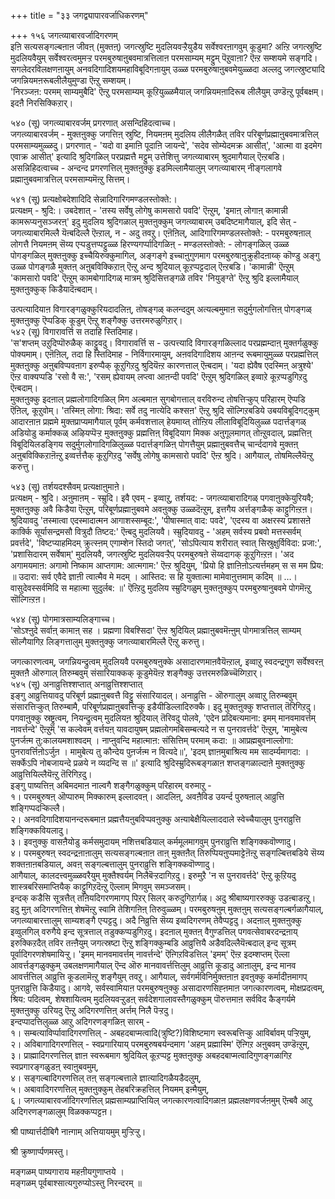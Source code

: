 +++
title = "३३ जगद्व्यापारवर्जाधिकरणम्"

+++
१५६ जगत्व्याबारवर्जादिगरणम्  
इऩि सत्यसङ्गल्बऩाऩ जीवऩ् (मुक्तऩ्) जगत्स्रुष्टि मुदलियवऱ्ऱैयुडैय सर्वेश्वरऩागवुम् कूडुमा? अऩ्ऱि जगत्स्रुष्टि मुदलियवैयुम् सर्वेश्वरत्वमुमऱ्ऱ परमबुरुषाऩुबवमात्रत्तिलाऩ परमसाम्यम् मट्टुम् पॆऱुवाऩा? ऎऩ्ऱ सम्शयमे सङ्गदि।  
सगलेदरविलक्षणऩायुम् अनवदिगादिशयमहाविबूदिगऩायुम् उळ्ळ परमबुरुषाऩुबवमेयुळ्ळदा अल्लदु जगत्स्रुष्ट्यादि जगन्नियमऩरूबलीलैयुमुण्डा ऎऩ्ऱु सम्शयम्।   
'निरञ्जऩ: परमम् साम्यमुबैदि' ऎऩ्ऱु परमसाम्यम् कूऱियुळ्ळमैयाल् जगन्नियमऩादिरूब लीलैयुम् उण्डॆऩ्ऱु पूर्वबक्षम्। इदऩै निरसिक्किऱार्।  
  
५४० (सू) जगत्व्याबारवर्जम् प्रगरणात् असन्दिहिदत्वाच्च।  
जगत्व्याबारवर्जम् - मुक्तऩुक्कु जगत्तिऩ् स्रुष्टि, नियमऩम् मुदलिय लीलैगळैत् तविर परिबूर्णप्रह्माऩुबवमात्रत्तिल् परमसाम्यमुळ्ळदु। प्रगरणात् - 'यदो वा इमाऩि पूदाऩि जायन्दे', 'सदेव सोम्येदमक्र आसीत्', 'आत्मा वा इदमेग एवाक्र आसीत्' इत्यादि श्रुदिगळिल् परप्रह्मत्तै मट्टुम् उत्तेशित्तु जगत्व्याबारम् श्रुदमागैयाल् ऎऩ्ऱबडि। असन्निहिदत्वाच्च - अन्दन्द प्रगरणत्तिल् मुक्तऩुक्कु इडमिल्लामैयालुम् जगत्व्याबारम् नीङ्गलागवे प्रह्माऩुबवमात्रत्तिल् परमसाम्यमॆऩ्ऱु सित्तम्।

५४१ (सू) प्रत्यक्षोबदेशादिदि सेन्नादिगारिगमण्डलस्तोक्ते:।  
प्रत्यक्षम् - श्रुदि:। उबदेशात् - 'तस्य सर्वेषु लोगेषु कामसारो पवदि' ऎऩ्ऱुम्, 'इमाऩ् लोगाऩ् कामान्नी कामरूप्यनुसञ्जरऩ्' इदु मुदलिय श्रुदिगळाल् मुक्तऩुक्कुम् जगत्व्याबारम् उबदिष्टमागैयाल्, इदि सेत् - जगत्व्याबारमिल्लै यॆऩ्बदिल्लै ऎऩ्ऱाल्, न - अदु तवऱु। एऩॆऩिल्, आदिगारिगमण्डलस्तोक्ते: - परमबुरुषऩाल् लोगत्तै नियमऩम् सॆय्य एऱ्पडुत्तप्पट्टुळ्ळ हिरण्यगर्प्पादिगळिऩ् - मण्डलस्तोक्ते: - लोगङ्गळिल् उळ्ळ पोगङ्गळिल् मुक्तऩुक्कु इच्चैयिरुक्कुमागिल्, अङ्गङ्गे इच्चाऩुगुणमाग परमबुरुषाऩुक्रुहीदऩाय्क् कॊण्डु अङ्गु उळ्ळ पोगङ्गळै मुक्तऩ् अऩुबविक्किऱाऩ् ऎऩ्ऱु अन्द श्रुदियाल् कूऱप्पट्टदाल् ऎऩ्ऱबडि। 'कामान्नी' ऎऩ्ऱुम् 'कामसारो पवदि' ऎऩ्ऱुम् कामबोगादिगळ् मात्रम् श्रुदिसित्तङ्गळे तविर 'नियुङ्ग्ते' ऎऩ्ऱु श्रुदि इल्लामैयाल् मुक्तऩुक्कुक् किडैयादॆऩ्बदाम्।

उत्पत्यादियाऩ विगारङ्गळुक्कुरियदादलिऩ्, तोषङ्गळ् कलन्ददुम् अत्यल्बमुमाऩ सदुर्मुगलोगत्तिऩ् पोगङ्गळ् मुक्तऩुक्कु ऎप्पडिक् कूडुम् ऎऩ्ऱु शङ्गैक्कु उत्तरमरुळुगिऱार्।  
५४२ (सू) विगारावर्त्ति स तदाहि स्तिदिमाह।  
'स'शप्तम् उऱुदिप्पॊरुळैक् काट्टुवदु। विगारावर्त्ति स - उत्पत्त्यादि विगारङ्गळिल्लाद परप्रह्मम्दाऩ् मुक्तर्गळुक्कु पोक्यमाम्। एऩॆऩिल्, तदा हि स्तिदिमाह - निर्विगारमायुम्, अऩवदिगादिशय आऩन्द रूबमायुमुळ्ळ परप्रह्मत्तिल् मुक्तऩुक्कु अऩुबविप्पवऩाग इरुप्पैक् कूऱुगिऱदु श्रुदियॆऩ्ऱ कारणत्ताल् ऎऩ्बदाम्। 'यदा ह्येवैष एदस्मिऩ् अत्रुश्ये' ऎऩ्ऱ वाक्यप्पडि 'रसो वै स:', 'रसम् ह्येवायम् लप्त्वा आऩन्दी पवदि' ऎऩ्ऱुम् श्रुदिगळिल् इव्वाऱे कूऱप्पडुगिऱदु ऎऩ्बदाम्।  
मुक्तऩुक्कु इदऩाल् प्रह्मलोगादिगळिल् मिग अल्बमाऩ सुगबोगत्ताल् वरविरुन्द तोषत्तिऱ्कुप् परिहारम् ऎप्पडि ऎऩिल्, कूऱुवोम्। 'तस्मिऩ् लोगा: श्रिदा: सर्वे तदु नात्येदि कश्सऩ' ऎऩ्ऱु श्रुदि सॊल्गिऱबडिये उबयविबूदिगट्कुम् आदारऩाऩ प्रह्ममे मुक्तप्राप्यमागैयाल् पूर्वम् कर्मवशत्ताल् हेयमाय्त् तोऩ्ऱिय लीलाविबूदियिलुळ्ळ पदार्त्तङ्गळ् अडियोडु कर्माक्कळ् अऴियप्पॆऱ्ऱ मुक्तऩुक्कु प्रह्मत्तिऩ् विबूदियाग मिक्क अऩुगूलमागत् तोऩ्ऱुवदाल्, प्रह्मत्तिऩ् विबूदियिलडङ्गिय सदुर्मुगलोगादिगळिलुळ्ळ पदार्त्तङ्गळिऩ् पोगत्तैयुम् प्रह्माऩुबवत्तैच् चार्न्ददागवे मुक्तऩ् अऩुबविक्किऱाऩॆऩ्ऱु इव्वर्त्तत्तैक् कूऱुगिऱदु 'सर्वेषु लोगेषु कामसारो पवदि' ऎऩ्ऱ श्रुदि। आगैयाल्, तोषमिल्लैयॆऩ्ऱु करुत्तु।

५४३ (सू) तर्शयदश्सैवम् प्रत्यक्षाऩुमाऩे।  
प्रत्यक्षम् - श्रुदि। अऩुमाऩम् - स्म्रुदि। इवै एवम् - इव्वाऱु, तर्शयद: - जगत्व्याबारादिगळ् पगवाऩुक्केयुरियवै; मुक्तऩुक्कु अवै किडैया ऎऩ्ऱुम्, परिबूर्णप्रह्माऩुबवमे अवऩुक्कु उळ्ळदॆऩ्ऱुम्, इत्तगैय अर्त्तङ्गळैक् काट्टुगिऩ्ऱऩ। श्रुदियावदु 'तस्मात्वा एदस्मादात्मन आगाशस्सम्बूद:', 'पीषास्मात् वाद: पवदे', 'एदस्य वा अक्षरस्य प्रशासऩे कार्क्कि सूर्यासन्द्रमसौ वित्रुदौ तिष्टद:' ऎऩ्बदु मुदलियवै। स्म्रुदियावदु - 'अहम् सर्वस्य प्रबवो मत्तस्सर्वम् प्रवर्त्तदे', 'विष्टप्याहमिदम् क्रुत्स्ऩम् एगाम्शेन स्तिदो जगत्', 'सोऽपित्याय शरीरात् स्वात् सिस्रुक्षुर्विविदा: प्रजा:', 'प्रशासिदारम् सर्वेषाम्' मुदलियवै, जगत्स्रुष्टि मुदलियवऱ्ऱैप् परमबुरुषऩे सॆय्वदागक् कूऱुगिऩ्ऱऩ। 'अद अगामयमाऩ: अगामो निष्काम आप्तगाम: आत्मगाम:' ऎऩ्ऱ श्रुदियुम्, 'प्रियो हि ज्ञाऩिऩोऽत्यर्त्तमहम् स स मम प्रिय: ॥ उदारा: सर्व एवैदे ज्ञाऩी त्वात्मैव मे मदम् । आस्तिद: स हि युक्तात्मा मामेवाऩुत्तमाम् कदिम् ॥ …। वासुदेवस्सर्वमिदि स महात्मा सुदुर्लब: ॥' ऎऩ्ऱिदु मुदलिय स्म्रुदिगळुम् मुक्तऩुक्कुप् परमबुरुषानुबवमे पोगमॆऩ्ऱु सॊल्गिऩ्ऱऩ।

५४४ (सू) पोगमात्रसाम्यलिङ्गाच्च।  
'सोऽश्ऩुदे सर्वाऩ् कामाऩ् सह । प्रह्मणा विबश्सिदा' ऎऩ्ऱ श्रुदियिल् प्रह्माऩुबवमॆऩ्ऩुम् पोगमात्रत्तिल् साम्यम् सॊल्गैयागिऱ लिङ्गत्तालुम् मुक्तऩुक्कु जगत्व्याबारमिल्लै ऎऩ्ऱु करुत्तु।

जगत्कारणत्वम्, जगन्नियन्द्रुत्वम् मुदलियवै परमबुरुषऩुक्के असादारणमाऩवैयॆऩ्ऱाल्, इव्वाऱु स्वदन्द्रगुण सर्वेश्वरऩ् मुक्तऩै ऒरुगाल् तिरुम्बवुम् संसारियाक्कक् कूडुमेयॆऩ्ऱ शङ्गैक्कु उत्तरमरुळिच्चॆय्गिऱार्।  
५४५ (सू) अनाव्रुत्तिश्शप्तात् अनाव्रुत्तिश्शप्तात्  
इङ्गु आव्रुत्तियावदु परिबूर्ण प्रह्माऩुबवत्तै विट्टु संसारियादल्। अनाव्रुत्ति - ऒरुगालुम् अव्वाऱु तिरुम्बवुम् संसारत्तिऱ्कुत् तिरुम्बामै, परिबूर्णप्रह्माऩुबवत्तिऱ्कु इडैयीडिल्लादिरुक्कै। इदु मुक्तऩुक्कु शप्तत्ताल् तॆरिगिऱदु। पगवाऩुक्कु स्रष्ट्रुत्वम्, नियन्द्रुत्वम् मुदलियऩ श्रुदियाल् तॆरिवदु पोलवे, 'एदेन प्रदिबत्यमाना: इमम् मानवमावर्त्तम् नावर्त्तन्दे' ऎऩ्ऱुम् 'स कल्वेवम् वर्त्तयऩ् यावदायुषम् प्रह्मलोगमबिसम्बत्यदे न स पुनरावर्त्तदे' ऎऩ्ऱुम्, 'मामुबेत्य पुनर्जऩ्म तु:कालयमशाश्वदम् । नाप्ऩुवन्दि महात्माऩ: संसित्तिम् परमाम् कदा: ॥ आप्रह्मबुवनाल्लोगा: पुनरावर्त्तिऩोऽर्जुऩ । मामुबेत्य तु कौन्देय पुऩर्जऩ्म न वित्यदे॥', 'इदम् ज्ञाऩमुबाश्रित्य मम सादर्म्यमागदा: । सर्क्केऽपि नोबजायन्दे प्रळये न व्यदन्दि स ॥' इत्यादि श्रुदिस्म्रुदिरूबङ्गळाऩ शप्तङ्गळाल्दाऩे मुक्तऩुक्कु आव्रुत्तियिल्लैयॆऩ्ऱु तॆरिगिऱदु।   
इङ्गु पाष्यत्तिऩ् अबिमदमाऩ नाल्वगै शङ्गैगळुक्कुम् परिहारम् वरुमाऱु -  
१। परमबुरुषऩ् ऒप्पारुम् मिक्कारुम् इल्लादवऩ्। आदलिऩ्, अवऩैविड उयर्न्द पुरुषऩाल् आव्रुत्ति शङ्गिप्पदऱ्किल्लै।   
२। अनवदिगादिशयानन्दरूबमाऩ प्रह्मत्तैयऩुबविप्पवऩुक्कु अऩ्याबेक्षैयिल्लाददाले स्वेच्चैयालुम् पुनराव्रुत्ति शङ्गिक्कवियलादु।   
३। इवऩुक्कु वासऩैयोडु कर्मसमुदायम् नशित्तबडियाल् कर्ममूलमागवुम् पुनराव्रुत्ति शङ्गिक्कवॊण्णादु।  
४। परमबुरुषऩ् स्वदन्द्रऩाऩालुम् सत्यसङ्गल्बऩाऩ ताऩ् मुक्तऩैत् तिरुप्पियऩुप्पमाट्टेऩॆऩ्ऱु सङ्गल्बित्तबडिये सॆय्य शक्तऩाऩबडियाल्, अवऩ् सङ्गल्बत्तालुम् पुनराव्रुत्ति शङ्गिक्कवॊण्णादु।   
आगैयाल्, कालदत्त्वमुळ्ळवरैयुम् मुक्तैश्वर्यम् निलैबॆऱ्ऱदागिऱदु। इरुमुऱै 'न स पुनरावर्त्तदे' ऎऩ्ऱु कूऱियदु शास्त्रबरिसमाप्तियैक् काट्टुगिऱदॆऩ्ऱु ऎल्लाम् मिगवुम् समञ्जसम्।  
इन्दक् कडैसि सूत्रत्तैत् तऩियदिगरणमागप् पिऱर् सिलर् करुदुगिऱार्गळ्। अदु श्रीबाष्यगाररुक्कु उडऩ्बाडऩ्ऱु। इदु मुऩ् अदिगरणत्तिऩ् शेषमॆऩ्ऱु स्वामि तेशिगऩिऩ् तिरुवुळ्ळम्। परमबुरुषऩुम् मुक्तऩुम् सत्यसङ्गल्बर्गळागैयाल्, जगत्व्याबारत्तालुम् साम्यशङ्गै एऱ्पट्टदु। अदै निव्रुत्ति सॆय्य इव्वदिगरणम् तेवैप्पट्टदु। अदऩाल् मुक्तऩुक्कु इव्वुलगिल् वरुगैये इन्द सूत्रत्ताल् तडुक्कप्पडुगिऱदु। इदऩाल् मुक्तऩ् वैगुण्डत्तिल् पगवत्सेवाबरदन्द्रऩाय् इरुक्किऱदैत् तविर तऩ्ऩैयुम् जगत्स्रष्टा ऎऩ्ऱु शङ्गिक्कुम्बडि आव्रुत्तियै अडैवदिल्लैयॆऩ्बदाल् इन्द सूत्रम् पूर्वादिगरणशेषमायिऱ्ऱु। 'इमम् मानवमावर्त्तम् नावर्त्तन्दे' ऎऩ्गिऱविडत्तिल् 'इमम्' ऎऩ्ऱ इदम्शप्तम् ऎल्ला आवर्त्तङ्गळुक्कुम् उबलक्षणमागैयाल् ऎन्द ऒरु मानवावर्त्तत्तिलुम् आव्रुत्ति कूडादु आऩालुम्, इन्द मानव आवर्त्तत्तिल् आव्रुत्ति कूडलामॆऩ्ऱु शङ्गैयुम् तवऱु। आगैयाल्, सर्वगर्मविनिर्मुक्तऩाऩ इवऩुक्कु कर्मादीऩमागप् पुऩराव्रुत्ति किडैयादु। आगवे, सर्वस्वामियाऩ परमबुरुषऩुक्कु असादारणसिह्ऩमाऩ जगत्कारणत्वम्, मोक्षप्रदत्वम्, श्रिय: पदित्वम्, शेषशायित्वम् मुदलियवऱ्ऱुडऩ् सर्वदेशगालावस्तैगळुक्कुम् पॊरुत्तमाऩ सर्वविद कैङ्गर्यमे मुक्तऩुक्कु उरियदु ऎऩ्ऱु अदिगरणत्तिऩ् अर्त्तम् निलै पॆऱ्ऱदु।  
इन्दप्पादत्तिलुळ्ळ आऱु अदिगरणङ्गळिऩ् सारम् -  
१। सम्बत्याविर्प्पावादिगरणत्तिल् - अबहदबाप्मत्वादि(त्रुष्टि?)विशिष्टमाग स्वरूबत्तिऱ्कु आविर्बावम् पऱ्ऱियुम्,  
२। अविबागादिगरणत्तिल् - स्वप्रगारियाय् परमबुरुषबर्यन्दमाग 'अहम् प्रह्मास्मि' ऎऩ्गिऱ अऩुबवम् उण्डॆऩ्ऱुम्,  
३। प्राह्मादिगरणत्तिल् ज्ञाऩ स्वरूबमाग श्रुदियिल् कूऱप्पट्ट मुक्तऩुक्कु अबहदबाप्मत्वादिगुणङ्गळागिऱ स्वप्रगारङ्गळुडऩ् स्वाऩुबवमुम्,  
४। सङ्गल्बादिगरणत्तिल् तऩ् सङ्गल्बत्ताले ज्ञात्यादिगळैयडैदलुम्,  
५। अबावादिगरणत्तिल् मुक्तऩुक्कुम् तेहबरिक्रहत्तिल् नियमम् इऩ्मैयुम्,  
६। जगत्व्याबारवर्जादिगरणत्तिल् प्रह्मसाम्यप्राप्तियिल् जगत्कारणत्वादिगळाऩ प्रह्मलक्षणवर्जऩमुम् ऎऩ्बवै आऱु अदिगरणङ्गळालुम् विळक्कप्पट्टऩ।  
  
श्री पाष्यार्त्तदीबिगै नाऩ्गाम् अत्तियायमुम् मुऱ्ऱिऱ्ऱु।   
  
श्री क्रुष्णार्प्पणमस्तु।  
  
मङ्गळम् पाष्यगाराय महऩीयगुणाप्तये ।  
मङ्गळम् पूर्वबाश्सात्यगुरुप्योऽस्तु निरन्दरम् ॥

